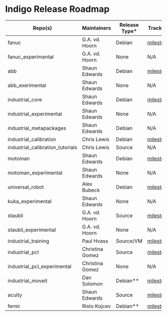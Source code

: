 # Indigo Release Roadmap

| Repo(s)                | Maintainers            | Release Type*          | Tracking              |
| ---------------------- | ---------------------- | ---------------------- |---------------------- |
| fanuc	                 | G.A. vd. Hoorn         | Debian                 | [milestone](https://github.com/ros-industrial/fanuc/milestones/indigo)
| fanuc_experimental	   | G.A. vd. Hoorn 	      | None                   | N/A
| abb	                   | Shaun Edwards	        | Debian                 | [milestone](https://github.com/ros-industrial/abb/milestones/indigo)
| abb_exerimental	       | Shaun Edwards	        | None                   | N/A
| industrial_core	       | Shaun Edwards	        | Debian                 | [milestone](https://github.com/ros-industrial/industrial_core/milestones/Indigo%20Release)
| industrial_experimental| Shaun Edwards          | None                   | N/A
| industrial_metapackages| Shaun Edwards          | Debian                 | N/A
| industrial_calibration | Chris Lewis            | Debian                 | [milestone](https://github.com/ros-industrial/industrial_calibration/milestones/Indigo)
| industrial_calibration_tutorials | Chris Lewis  | Source                 | N/A
| motoman	               | Shaun Edwards	        | Debian                 | [milestone](https://github.com/ros-industrial/motoman/milestones/Indigo%20Release)
| motoman_experimental   | Shaun Edwards	        | None                   | N/A
| universal_robot        | Alex Bubeck            | Debian                 | [milestone](https://github.com/ros-industrial/universal_robot/milestones/indigo)
| kuka_experimental      | Shaun Edwards          | None                   | N/A
| staubli                | G.A. vd. Hoorn 	      | Source                 | [milestone](https://github.com/ros-industrial/staubli/milestones/indigo)
| staubli_experimental   | G.A. vd. Hoorn 	      | None                   | N/A
| industrial_training    | Paul Hvass             | Source/VM              | [milestone](https://github.com/ros-industrial/industrial_training/milestones/indigo)
| industrial_pcl         | Christina Gomez        | Source                 | [milestone](https://github.com/ros-industrial/industrial_pcl/milestones/indigo)
| industrial_pcl_experimental | Christina Gomez   | None                   | N/A
| industrial_moveit      | Dan Solomon            | Debian**               | [milestone](https://github.com/ros-industrial/industrial_moveit/milestones/indigo)
| acuity                 | Shaun Edwards          | Source                 | [milestone](https://github.com/ros-industrial/acuity/milestones/indigo)
| fermi                  | Risto Kojcev           | Debian**               | [milestone](https://github.com/ros-industrial-consortium/fermi/milestones/indigo)

